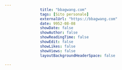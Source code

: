 ---
                title: "bbagwang.com"
                tags: [Sito personale]
                externalUrl: "https://bbagwang.com"
                date: 9952-08-08
                showDate: false
                showAuthor: false
                showReadingTime: false
                showEdit: false
                showLikes: false
                showViews: false
                layoutBackgroundHeaderSpace: false
                ---

